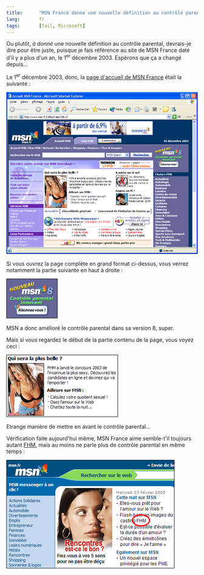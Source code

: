 ```yaml
--- 
title:      "MSN France donne une nouvelle définition au contrôle parental" 
lang:       fr 
tags:       [fail, Microsoft]
---
```


Ou plutôt, *à donné* une nouvelle définition au contrôle parental, devrais-je dire pour être juste, puisque je fais référence au site de MSN France daté d'il y a plus d'un an, le 1<sup>er</sup> décembre 2003. Espérons que ça a changé depuis…

Le 1<sup>er</sup> décembre 2003, donc, la [page d'accueil de MSN France](http://www.msn.fr/) était la suivante :

![](MSN_controle_parental.png)

Si vous ouvrez la page complète en grand format ci-dessus, vous verrez notamment la partie suivante en haut à droite :

![](MSN_controle_parental_zoom1.png)

MSN a donc amélioré le contrôle parental dans sa version 8, super.

Mais si vous regardez le début de la partie contenu de la page, vous voyez ceci :

![](MSN_controle_parental_zoom2.png)

Etrange manière de mettre en avant le contrôle parental…

Vérification faite aujourd'hui même, MSN France aime semble-t'il toujours autant [FHM](/2003/12/fhm-blah-blah-blah.html), mais au moins ne parle plus de contrôle parental en même temps :

![](MSN_20050223.png)
